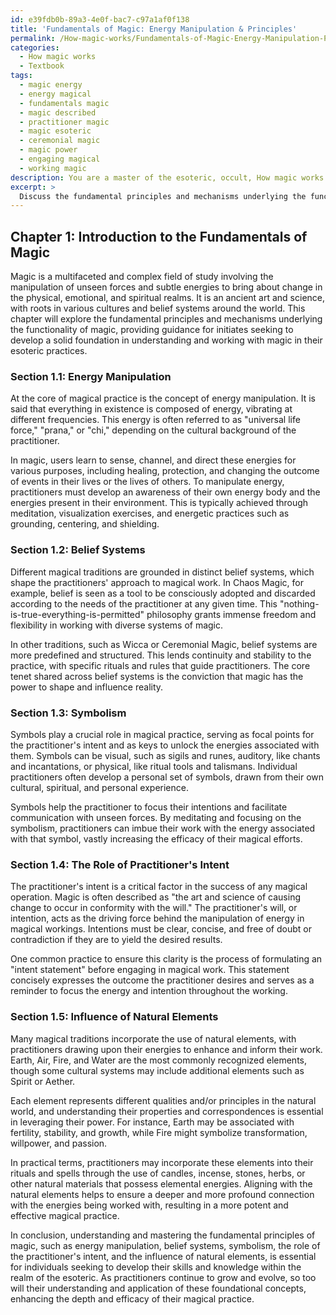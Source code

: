 ```yaml
---
id: e39fdb0b-89a3-4e0f-bac7-c97a1af0f138
title: 'Fundamentals of Magic: Energy Manipulation & Principles'
permalink: /How-magic-works/Fundamentals-of-Magic-Energy-Manipulation-Principles/
categories:
  - How magic works
  - Textbook
tags:
  - magic energy
  - energy magical
  - fundamentals magic
  - magic described
  - practitioner magic
  - magic esoteric
  - ceremonial magic
  - magic power
  - engaging magical
  - working magic
description: You are a master of the esoteric, occult, How magic works and education, you have written many textbooks on the subject in ways that provide students with rich and deep understanding of the subject. You are being asked to write textbook-like sections on a topic and you do it with full context, explainability, and reliability in accuracy to the true facts of the topic at hand, in a textbook style that a student would easily be able to learn from, in a rich, engaging, and contextual way. Always include relevant context (such as formulas and history), related concepts, and in a way that someone can gain deep insights from.
excerpt: > 
  Discuss the fundamental principles and mechanisms underlying the functionality of magic, focusing on the various aspects such as energy manipulation, belief systems, symbolism, the role of the practitioner's intent, and the influence of natural elements. Provide guidance for initiates seeking to develop a solid foundation in understanding and working with magic in their esoteric practices.
---
```

## Chapter 1: Introduction to the Fundamentals of Magic

Magic is a multifaceted and complex field of study involving the manipulation of unseen forces and subtle energies to bring about change in the physical, emotional, and spiritual realms. It is an ancient art and science, with roots in various cultures and belief systems around the world. This chapter will explore the fundamental principles and mechanisms underlying the functionality of magic, providing guidance for initiates seeking to develop a solid foundation in understanding and working with magic in their esoteric practices.

### Section 1.1: Energy Manipulation

At the core of magical practice is the concept of energy manipulation. It is said that everything in existence is composed of energy, vibrating at different frequencies. This energy is often referred to as "universal life force," "prana," or "chi," depending on the cultural background of the practitioner. 

In magic, users learn to sense, channel, and direct these energies for various purposes, including healing, protection, and changing the outcome of events in their lives or the lives of others. To manipulate energy, practitioners must develop an awareness of their own energy body and the energies present in their environment. This is typically achieved through meditation, visualization exercises, and energetic practices such as grounding, centering, and shielding.

### Section 1.2: Belief Systems

Different magical traditions are grounded in distinct belief systems, which shape the practitioners' approach to magical work. In Chaos Magic, for example, belief is seen as a tool to be consciously adopted and discarded according to the needs of the practitioner at any given time. This "nothing-is-true-everything-is-permitted" philosophy grants immense freedom and flexibility in working with diverse systems of magic.

In other traditions, such as Wicca or Ceremonial Magic, belief systems are more predefined and structured. This lends continuity and stability to the practice, with specific rituals and rules that guide practitioners. The core tenet shared across belief systems is the conviction that magic has the power to shape and influence reality. 

### Section 1.3: Symbolism

Symbols play a crucial role in magical practice, serving as focal points for the practitioner's intent and as keys to unlock the energies associated with them. Symbols can be visual, such as sigils and runes, auditory, like chants and incantations, or physical, like ritual tools and talismans. Individual practitioners often develop a personal set of symbols, drawn from their own cultural, spiritual, and personal experience.

Symbols help the practitioner to focus their intentions and facilitate communication with unseen forces. By meditating and focusing on the symbolism, practitioners can imbue their work with the energy associated with that symbol, vastly increasing the efficacy of their magical efforts.

### Section 1.4: The Role of Practitioner's Intent

The practitioner's intent is a critical factor in the success of any magical operation. Magic is often described as "the art and science of causing change to occur in conformity with the will." The practitioner's will, or intention, acts as the driving force behind the manipulation of energy in magical workings. Intentions must be clear, concise, and free of doubt or contradiction if they are to yield the desired results.

One common practice to ensure this clarity is the process of formulating an "intent statement" before engaging in magical work. This statement concisely expresses the outcome the practitioner desires and serves as a reminder to focus the energy and intention throughout the working.

### Section 1.5: Influence of Natural Elements

Many magical traditions incorporate the use of natural elements, with practitioners drawing upon their energies to enhance and inform their work. Earth, Air, Fire, and Water are the most commonly recognized elements, though some cultural systems may include additional elements such as Spirit or Aether. 

Each element represents different qualities and/or principles in the natural world, and understanding their properties and correspondences is essential in leveraging their power. For instance, Earth may be associated with fertility, stability, and growth, while Fire might symbolize transformation, willpower, and passion. 

In practical terms, practitioners may incorporate these elements into their rituals and spells through the use of candles, incense, stones, herbs, or other natural materials that possess elemental energies. Aligning with the natural elements helps to ensure a deeper and more profound connection with the energies being worked with, resulting in a more potent and effective magical practice.

In conclusion, understanding and mastering the fundamental principles of magic, such as energy manipulation, belief systems, symbolism, the role of the practitioner's intent, and the influence of natural elements, is essential for individuals seeking to develop their skills and knowledge within the realm of the esoteric. As practitioners continue to grow and evolve, so too will their understanding and application of these foundational concepts, enhancing the depth and efficacy of their magical practice.
